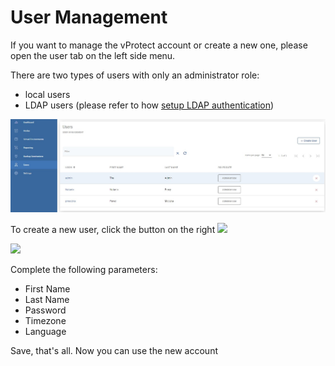 # User Management

If you want to manage the vProtect account or create a new one, please open the user tab on the left side menu.

There are two types of users with only an administrator role:

* local users 
* LDAP users \(please refer to how [setup LDAP authentication](settings.md#authentication)\)

![](../.gitbook/assets/users%20%281%29.jpg)

To create a new user, click the button on the right ![](../.gitbook/assets/create-user.jpg)

![](../.gitbook/assets/users-create.jpg)

Complete the following parameters:

* First Name
* Last Name
* Password
* Timezone
* Language

Save, that's all. Now you can use the new account

